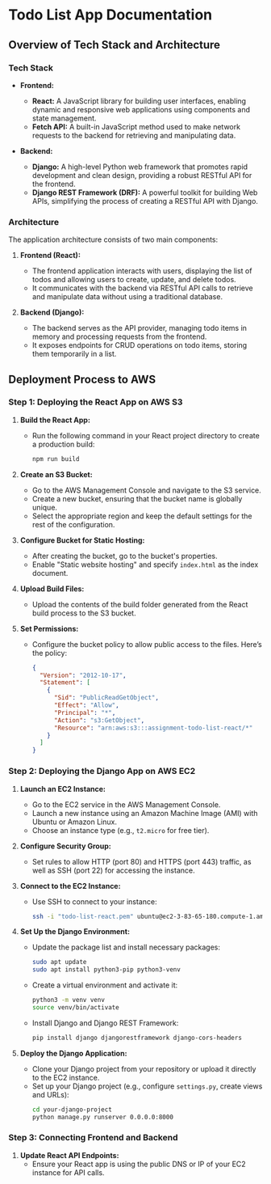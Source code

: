# Todo List App Documentation

## Overview of Tech Stack and Architecture

### Tech Stack

- **Frontend:**
  - **React:** A JavaScript library for building user interfaces, enabling dynamic and responsive web applications using components and state management.
  - **Fetch API:** A built-in JavaScript method used to make network requests to the backend for retrieving and manipulating data.

- **Backend:**
  - **Django:** A high-level Python web framework that promotes rapid development and clean design, providing a robust RESTful API for the frontend.
  - **Django REST Framework (DRF):** A powerful toolkit for building Web APIs, simplifying the process of creating a RESTful API with Django.

### Architecture

The application architecture consists of two main components:

1. **Frontend (React):**
   - The frontend application interacts with users, displaying the list of todos and allowing users to create, update, and delete todos.
   - It communicates with the backend via RESTful API calls to retrieve and manipulate data without using a traditional database.

2. **Backend (Django):**
   - The backend serves as the API provider, managing todo items in memory and processing requests from the frontend.
   - It exposes endpoints for CRUD operations on todo items, storing them temporarily in a list.


## Deployment Process to AWS

### Step 1: Deploying the React App on AWS S3

1. **Build the React App:**
   - Run the following command in your React project directory to create a production build:
     ```bash
     npm run build
     ```

2. **Create an S3 Bucket:**
   - Go to the AWS Management Console and navigate to the S3 service.
   - Create a new bucket, ensuring that the bucket name is globally unique.
   - Select the appropriate region and keep the default settings for the rest of the configuration.

3. **Configure Bucket for Static Hosting:**
   - After creating the bucket, go to the bucket's properties.
   - Enable "Static website hosting" and specify `index.html` as the index document.

4. **Upload Build Files:**
   - Upload the contents of the build folder generated from the React build process to the S3 bucket.

5. **Set Permissions:**
   - Configure the bucket policy to allow public access to the files. Here’s the policy:
     ```json
     {
       "Version": "2012-10-17",
       "Statement": [
         {
           "Sid": "PublicReadGetObject",
           "Effect": "Allow",
           "Principal": "*",
           "Action": "s3:GetObject",
           "Resource": "arn:aws:s3:::assignment-todo-list-react/*"
         }
       ]
     }
     ```

### Step 2: Deploying the Django App on AWS EC2

1. **Launch an EC2 Instance:**
   - Go to the EC2 service in the AWS Management Console.
   - Launch a new instance using an Amazon Machine Image (AMI) with Ubuntu or Amazon Linux.
   - Choose an instance type (e.g., `t2.micro` for free tier).

2. **Configure Security Group:**
   - Set rules to allow HTTP (port 80) and HTTPS (port 443) traffic, as well as SSH (port 22) for accessing the instance.

3. **Connect to the EC2 Instance:**
   - Use SSH to connect to your instance:
     ```bash
     ssh -i "todo-list-react.pem" ubuntu@ec2-3-83-65-180.compute-1.amazonaws.com
     ```

4. **Set Up the Django Environment:**
   - Update the package list and install necessary packages:
     ```bash
     sudo apt update
     sudo apt install python3-pip python3-venv
     ```

   - Create a virtual environment and activate it:
     ```bash
     python3 -m venv venv
     source venv/bin/activate
     ```

   - Install Django and Django REST Framework:
     ```bash
     pip install django djangorestframework django-cors-headers
     ```

5. **Deploy the Django Application:**
   - Clone your Django project from your repository or upload it directly to the EC2 instance.
   - Set up your Django project (e.g., configure `settings.py`, create views and URLs):
     ```bash
     cd your-django-project
     python manage.py runserver 0.0.0.0:8000
     ```

### Step 3: Connecting Frontend and Backend

1. **Update React API Endpoints:**
   - Ensure your React app is using the public DNS or IP of your EC2 instance for API calls.



